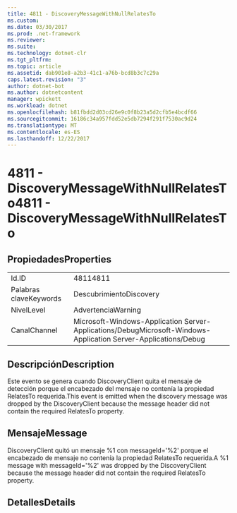 ```yaml
---
title: 4811 - DiscoveryMessageWithNullRelatesTo
ms.custom: 
ms.date: 03/30/2017
ms.prod: .net-framework
ms.reviewer: 
ms.suite: 
ms.technology: dotnet-clr
ms.tgt_pltfrm: 
ms.topic: article
ms.assetid: dab901e8-a2b3-41c1-a76b-bcd8b3c7c29a
caps.latest.revision: "3"
author: dotnet-bot
ms.author: dotnetcontent
manager: wpickett
ms.workload: dotnet
ms.openlocfilehash: b81fbdd2d03cd26e9c0f8b23a5d2cfb5e4bcdf66
ms.sourcegitcommit: 16186c34a957fdd52e5db7294f291f7530ac9d24
ms.translationtype: MT
ms.contentlocale: es-ES
ms.lasthandoff: 12/22/2017
---
```

# <a name="4811---discoverymessagewithnullrelatesto"></a><span data-ttu-id="97374-102">4811 - DiscoveryMessageWithNullRelatesTo</span><span class="sxs-lookup"><span data-stu-id="97374-102">4811 - DiscoveryMessageWithNullRelatesTo</span></span>
## <a name="properties"></a><span data-ttu-id="97374-103">Propiedades</span><span class="sxs-lookup"><span data-stu-id="97374-103">Properties</span></span>  
  
|||  
|-|-|  
|<span data-ttu-id="97374-104">Id.</span><span class="sxs-lookup"><span data-stu-id="97374-104">ID</span></span>|<span data-ttu-id="97374-105">4811</span><span class="sxs-lookup"><span data-stu-id="97374-105">4811</span></span>|  
|<span data-ttu-id="97374-106">Palabras clave</span><span class="sxs-lookup"><span data-stu-id="97374-106">Keywords</span></span>|<span data-ttu-id="97374-107">Descubrimiento</span><span class="sxs-lookup"><span data-stu-id="97374-107">Discovery</span></span>|  
|<span data-ttu-id="97374-108">Nivel</span><span class="sxs-lookup"><span data-stu-id="97374-108">Level</span></span>|<span data-ttu-id="97374-109">Advertencia</span><span class="sxs-lookup"><span data-stu-id="97374-109">Warning</span></span>|  
|<span data-ttu-id="97374-110">Canal</span><span class="sxs-lookup"><span data-stu-id="97374-110">Channel</span></span>|<span data-ttu-id="97374-111">Microsoft-Windows-Application Server-Applications/Debug</span><span class="sxs-lookup"><span data-stu-id="97374-111">Microsoft-Windows-Application Server-Applications/Debug</span></span>|  
  
## <a name="description"></a><span data-ttu-id="97374-112">Descripción</span><span class="sxs-lookup"><span data-stu-id="97374-112">Description</span></span>  
 <span data-ttu-id="97374-113">Este evento se genera cuando DiscoveryClient quita el mensaje de detección porque el encabezado del mensaje no contenía la propiedad RelatesTo requerida.</span><span class="sxs-lookup"><span data-stu-id="97374-113">This event is emitted when the discovery message was dropped by the DiscoveryClient because the message header did not contain the required RelatesTo property.</span></span>  
  
## <a name="message"></a><span data-ttu-id="97374-114">Mensaje</span><span class="sxs-lookup"><span data-stu-id="97374-114">Message</span></span>  
 <span data-ttu-id="97374-115">DiscoveryClient quitó un mensaje %1 con messageId='%2' porque el encabezado de mensaje no contenía la propiedad RelatesTo requerida.</span><span class="sxs-lookup"><span data-stu-id="97374-115">A %1 message with messageId='%2' was dropped by the DiscoveryClient because the message header did not contain the required RelatesTo property.</span></span>  
  
## <a name="details"></a><span data-ttu-id="97374-116">Detalles</span><span class="sxs-lookup"><span data-stu-id="97374-116">Details</span></span>
